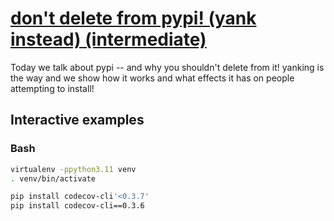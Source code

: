 # [don't delete from pypi! (yank instead) (intermediate)](https://youtu.be/lUFA_WklFII)

Today we talk about pypi -- and why you shouldn't delete from it!  yanking is the way and we show how it works and what effects it has on people attempting to install!

## Interactive examples

### Bash

```bash
virtualenv -ppython3.11 venv
. venv/bin/activate

pip install codecov-cli'<0.3.7'
pip install codecov-cli==0.3.6
```
